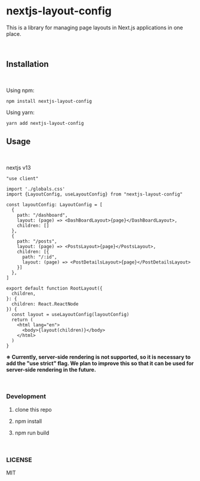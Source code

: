 # nextjs-layout-config

This is a library for managing page layouts in Next.js applications in one place.

<br />

## Installation

<br />

Using npm:

```
npm install nextjs-layout-config
```

Using yarn:

```
yarn add nextjs-layout-config
```

## Usage

<br />

nextjs v13

```
"use client"

import './globals.css'
import {LayoutConfig, useLayoutConfig} from "nextjs-layout-config"

const layoutConfig: LayoutConfig = [
  {
    path: "/dashboard",
    layout: (page) => <DashBoardLayout>{page}</DashBoardLayout>,
    children: []
  },
  {
    path: "/posts",
    layout: (page) => <PostsLayout>{page}</PostsLayout>,
    children: [{
      path: "/:id",
      layout: (page) => <PostDetailsLayout>{page}</PostDetailsLayout>
    }]
  },
]

export default function RootLayout({
  children,
}: {
  children: React.ReactNode
}) {
  const layout = useLayoutConfig(layoutConfig)
  return (
    <html lang="en">
      <body>{layout(children)}</body>
    </html>
  )
}
```

**※ Currently, server-side rendering is not supported, so it is necessary to add the "use strict" flag. We plan to improve this so that it can be used for server-side rendering in the future.**

<br />

### Development

1. clone this repo

2. npm install

3. npm run build

<br />

### LICENSE

MIT
